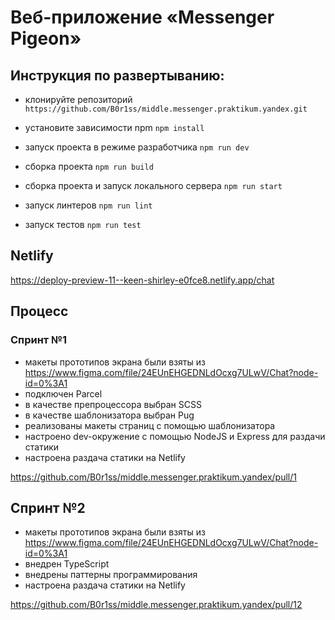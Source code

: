 
# Веб-приложение «Messenger Pigeon»

## Инструкция по развертыванию:
- клонируйте репозиторий `https://github.com/B0r1ss/middle.messenger.praktikum.yandex.git`
- уcтановите зависимости npm `npm install`

- запуск проекта в режиме разработчика `npm run dev`
- сборка проекта `npm run build`
- сборка проекта и запуск локального сервера `npm run start`
- запуск линтеров `npm run lint`
- запуск тестов `npm run test`

## Netlify
 https://deploy-preview-11--keen-shirley-e0fce8.netlify.app/chat

## Процесс
### Спринт №1
- макеты прототипов экрана были взяты из https://www.figma.com/file/24EUnEHGEDNLdOcxg7ULwV/Chat?node-id=0%3A1
- подключен Parcel
- в качестве препроцессора выбран SCSS
- в качестве шаблонизатора выбран Pug
- реализованы макеты страниц с помощью шаблонизатора
- настроено dev-окружение с помощью NodeJS и Express для раздачи статики 
- настроена раздача статики на Netlify

https://github.com/B0r1ss/middle.messenger.praktikum.yandex/pull/1

## Спринт №2
- макеты прототипов экрана были взяты из https://www.figma.com/file/24EUnEHGEDNLdOcxg7ULwV/Chat?node-id=0%3A1
- внедрен TypeScript
- внедрены паттерны программирования
- настроена раздача статики на Netlify

https://github.com/B0r1ss/middle.messenger.praktikum.yandex/pull/12